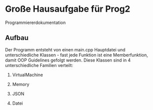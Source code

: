 # Große Hausaufgabe für Prog2
Programmiererdokumentation

## Aufbau
Der Programm entsteht von einen main.cpp Hauptdatei und unterschiedliche Klassen - fast jede Funktion ist eine Memberfunktion, damit OOP Guidelines gefolgt werden. 
Diese Klassen sind in 4 unterschiedliche Familien verteilt:
1. VirtualMachine

2. Memory

3. JSON

4. Datei